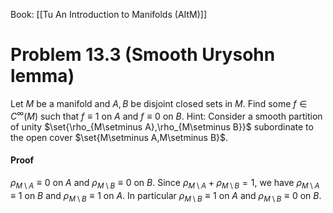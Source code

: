 Book: [[Tu An Introduction to Manifolds (AItM)]]
# Problem 13.3 (Smooth Urysohn lemma)
Let $M$ be a manifold and $A,B$ be disjoint closed sets in $M$.
Find some $f\in C^{\infty}(M)$ such that $f\equiv 1$ on $A$ and $f \equiv 0$ on $B$.
Hint: Consider a smooth partition of unity $\set{\rho_{M\setminus A},\rho_{M\setminus B}}$ subordinate to the open cover $\set{M\setminus A,M\setminus B}$.
#### Proof
$\rho_{M\setminus A}\equiv0$ on $A$ and $\rho_{M\setminus B}\equiv0$ on $B$.
Since $\rho_{M\setminus A}+\rho_{M\setminus B}=1$, we have $\rho_{M\setminus A}\equiv1$ on $B$ and $\rho_{M\setminus B}\equiv1$ on $A$.
In particular $\rho_{M\setminus B}\equiv 1$ on $A$ and $\rho_{M\setminus B}\equiv 0$ on $B$.

